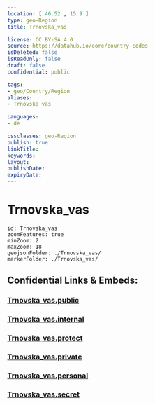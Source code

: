 ```yaml
---
location: [ 46.52 , 15.9 ] 
type: geo-Region
title: Trnovska_vas

license: CC BY-SA 4.0
source: https://datahub.io/core/country-codes
isDeleted: false
isReadOnly: false
draft: false
confidential: public

tags:
- geo/Country/Region
aliases:
- Trnovska_vas

Languages:
- de

cssclasses: geo-Region
publish: true
linkTitle: 
keywords: 
layout: 
publishDate: 
expiryDate: 
---
```


# Trnovska_vas

```leaflet
id: Trnovska_vas
zoomFeatures: true 
minZoom: 2 
maxZoom: 18
geojsonFolder: ./Trnovska_vas/
markerFolder: ./Trnovska_vas/
```


## Confidential Links & Embeds: 

### [Trnovska_vas.public](/_public/\Earth\Continent\Europe\Europe~Central\Slovenia\Regions~Slovenia\Podravska\counties~PodravskaTrnovska_vas.public.md) 

### [Trnovska_vas.internal](/_internal/\Earth\Continent\Europe\Europe~Central\Slovenia\Regions~Slovenia\Podravska\counties~PodravskaTrnovska_vas.internal.md) 

### [Trnovska_vas.protect](/_protect/\Earth\Continent\Europe\Europe~Central\Slovenia\Regions~Slovenia\Podravska\counties~PodravskaTrnovska_vas.protect.md) 

### [Trnovska_vas.private](/_private/\Earth\Continent\Europe\Europe~Central\Slovenia\Regions~Slovenia\Podravska\counties~PodravskaTrnovska_vas.private.md) 

### [Trnovska_vas.personal](/_personal/\Earth\Continent\Europe\Europe~Central\Slovenia\Regions~Slovenia\Podravska\counties~PodravskaTrnovska_vas.personal.md) 

### [Trnovska_vas.secret](/_secret/\Earth\Continent\Europe\Europe~Central\Slovenia\Regions~Slovenia\Podravska\counties~PodravskaTrnovska_vas.secret.md)

